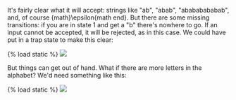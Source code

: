 <div>
<p>It's fairly clear what it will accept: strings like "ab", "abab", "abababababab", and, of course {math}\epsilon{math end}.
But there are some missing transitions: if you are in state 1 and get a "b" there's nowhere to go.
If an input cannot be accepted, it will be rejected, as in this case. We could have put in a trap state to make this clear:
</p>
<div>{% load static %}
<a data-featherlight="image" data-featherlight-close-on-click="anywhere" href="{% static 'main/images/finite-state-automata-trap-added-example.png' %}">
  <img class="responsive-img" src="{% static 'main/images/finite-state-automata-trap-added-example.png' %}" />
</a>
</div>
</div>
<p>But things can get out of hand. What if there are more letters in the alphabet? We'd need something like this:</p>
<div>{% load static %}
<a data-featherlight="image" data-featherlight-close-on-click="anywhere" href="{% static 'main/images/finite-state-automata-trap-added-extreme-example.png' %}">
  <img class="responsive-img" src="{% static 'main/images/finite-state-automata-trap-added-extreme-example.png' %}" />
</a>
</div>
